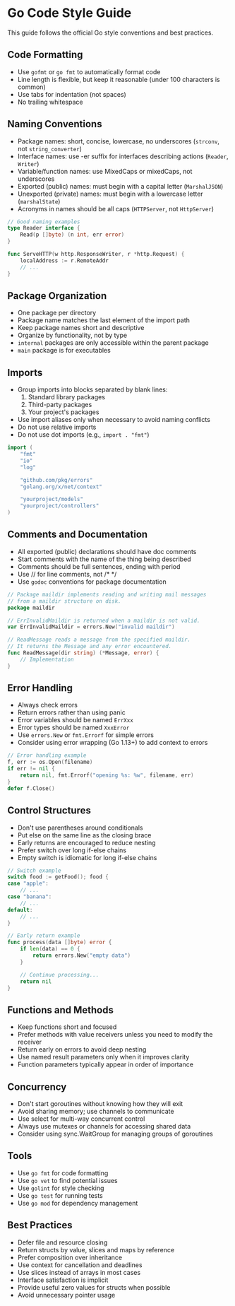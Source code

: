 # Go Code Style Guide

This guide follows the official Go style conventions and best practices.

## Code Formatting

- Use `gofmt` or `go fmt` to automatically format code
- Line length is flexible, but keep it reasonable (under 100 characters is common)
- Use tabs for indentation (not spaces)
- No trailing whitespace

## Naming Conventions

- Package names: short, concise, lowercase, no underscores (`strconv`, not `string_converter`)
- Interface names: use -er suffix for interfaces describing actions (`Reader`, `Writer`)
- Variable/function names: use MixedCaps or mixedCaps, not underscores
- Exported (public) names: must begin with a capital letter (`MarshalJSON`)
- Unexported (private) names: must begin with a lowercase letter (`marshalState`)
- Acronyms in names should be all caps (`HTTPServer`, not `HttpServer`)

```go
// Good naming examples
type Reader interface {
    Read(p []byte) (n int, err error)
}

func ServeHTTP(w http.ResponseWriter, r *http.Request) {
    localAddress := r.RemoteAddr
    // ...
}
```

## Package Organization

- One package per directory
- Package name matches the last element of the import path
- Keep package names short and descriptive
- Organize by functionality, not by type
- `internal` packages are only accessible within the parent package
- `main` package is for executables

## Imports

- Group imports into blocks separated by blank lines:
  1. Standard library packages
  2. Third-party packages
  3. Your project's packages
- Use import aliases only when necessary to avoid naming conflicts
- Do not use relative imports
- Do not use dot imports (e.g., `import . "fmt"`)

```go
import (
    "fmt"
    "io"
    "log"

    "github.com/pkg/errors"
    "golang.org/x/net/context"

    "yourproject/models"
    "yourproject/controllers"
)
```

## Comments and Documentation

- All exported (public) declarations should have doc comments
- Start comments with the name of the thing being described
- Comments should be full sentences, ending with period
- Use // for line comments, not /* */  <!-- markdownlint-disable-line MD037 -->
- Use `godoc` conventions for package documentation

```go
// Package maildir implements reading and writing mail messages
// from a maildir structure on disk.
package maildir

// ErrInvalidMaildir is returned when a maildir is not valid.
var ErrInvalidMaildir = errors.New("invalid maildir")

// ReadMessage reads a message from the specified maildir.
// It returns the Message and any error encountered.
func ReadMessage(dir string) (*Message, error) {
    // Implementation
}
```

## Error Handling

- Always check errors
- Return errors rather than using panic
- Error variables should be named `ErrXxx`
- Error types should be named `XxxError`
- Use `errors.New` or `fmt.Errorf` for simple errors
- Consider using error wrapping (Go 1.13+) to add context to errors

```go
// Error handling example
f, err := os.Open(filename)
if err != nil {
    return nil, fmt.Errorf("opening %s: %w", filename, err)
}
defer f.Close()
```

## Control Structures

- Don't use parentheses around conditionals
- Put else on the same line as the closing brace
- Early returns are encouraged to reduce nesting
- Prefer switch over long if-else chains
- Empty switch is idiomatic for long if-else chains

```go
// Switch example
switch food := getFood(); food {
case "apple":
    // ...
case "banana":
    // ...
default:
    // ...
}

// Early return example
func process(data []byte) error {
    if len(data) == 0 {
        return errors.New("empty data")
    }

    // Continue processing...
    return nil
}
```

## Functions and Methods

- Keep functions short and focused
- Prefer methods with value receivers unless you need to modify the receiver
- Return early on errors to avoid deep nesting
- Use named result parameters only when it improves clarity
- Function parameters typically appear in order of importance

## Concurrency

- Don't start goroutines without knowing how they will exit
- Avoid sharing memory; use channels to communicate
- Use select for multi-way concurrent control
- Always use mutexes or channels for accessing shared data
- Consider using sync.WaitGroup for managing groups of goroutines

## Tools

- Use `go fmt` for code formatting
- Use `go vet` to find potential issues
- Use `golint` for style checking
- Use `go test` for running tests
- Use `go mod` for dependency management

## Best Practices

- Defer file and resource closing
- Return structs by value, slices and maps by reference
- Prefer composition over inheritance
- Use context for cancellation and deadlines
- Use slices instead of arrays in most cases
- Interface satisfaction is implicit
- Provide useful zero values for structs when possible
- Avoid unnecessary pointer usage
